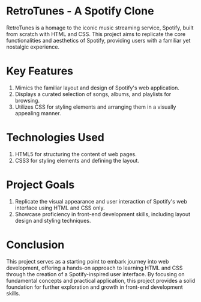 # RetroTunes - A Spotify Clone
RetroTunes is a homage to the iconic music streaming service, Spotify, built from scratch with HTML and CSS. This project aims to replicate the core functionalities and aesthetics of Spotify, providing users with a familiar yet nostalgic experience.
<h1>Key Features</h1>
<ol>
  <li>Mimics the familiar layout and design of Spotify's web application.</li>
  <li>Displays a curated selection of songs, albums, and playlists for browsing.</li>
  <li> Utilizes CSS for styling elements and arranging them in a visually appealing manner.</li>
</ol>

<h1>Technologies Used</h1>
<ol>
  <li>HTML5 for structuring the content of web pages.</li>
  <li>CSS3 for styling elements and defining the layout.</li>
</ol>

<h1>Project Goals</h1>
<ol>
  <li>Replicate the visual appearance and user interaction of Spotify's web interface using HTML and CSS only.</li>
  <li>Showcase proficiency in front-end development skills, including layout design and styling techniques.</li>
</ol>

<h1>Conclusion</h1>
This project serves as a starting point to embark journey into web development, offering a hands-on approach to learning HTML and CSS through the creation of a Spotify-inspired user interface. By focusing on fundamental concepts and practical application, this project provides a solid foundation for further exploration and growth in front-end development skills.
